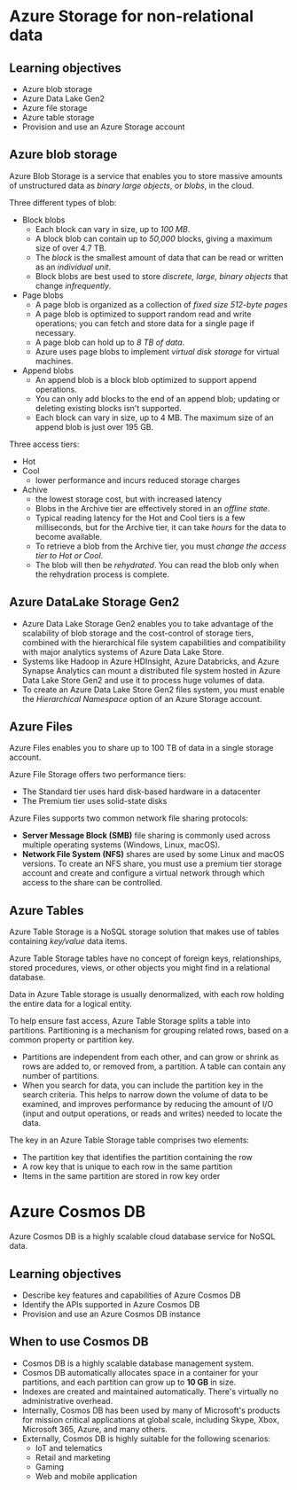 # Azure Storage for non-relational data

## Learning objectives
- Azure blob storage
- Azure Data Lake Gen2
- Azure file storage
- Azure table storage
- Provision and use an Azure Storage account


## Azure blob storage
Azure Blob Storage is a service that enables you to store massive amounts of unstructured data as _binary large objects_, or _blobs_, in the cloud. 

Three different types of blob:
- Block blobs
  - Each block can vary in size, up to _100 MB_.
  - A block blob can contain up to _50,000_ blocks, giving a maximum size of over 4.7 TB.
  - The _block_ is the smallest amount of data that can be read or written as an _individual unit_. 
  - Block blobs are best used to store _discrete, large, binary objects_ that change _infrequently_.
- Page blobs
  - A page blob is organized as a collection of _fixed size 512-byte pages_
  - A page blob is optimized to support random read and write operations; you can fetch and store data for a single page if necessary. 
  - A page blob can hold up to _8 TB of data_. 
  - Azure uses page blobs to implement _virtual disk storage_ for virtual machines.
- Append blobs
  - An append blob is a block blob optimized to support append operations. 
  - You can only add blocks to the end of an append blob; updating or deleting existing blocks isn't supported. 
  - Each block can vary in size, up to 4 MB. The maximum size of an append blob is just over 195 GB.

Three access tiers:
- Hot
- Cool
  - lower performance and incurs reduced storage charges
- Achive
  - the lowest storage cost, but with increased latency
  - Blobs in the Archive tier are effectively stored in an _offline state_. 
  - Typical reading latency for the Hot and Cool tiers is a few milliseconds, but for the Archive tier, it can take _hours_ for the data to become available. 
  - To retrieve a blob from the Archive tier, you must _change the access tier to Hot or Cool_. 
  - The blob will then be _rehydrated_. You can read the blob only when the rehydration process is complete.

## Azure DataLake Storage Gen2
- Azure Data Lake Storage Gen2 enables you to take advantage of the scalability of blob storage and the cost-control of storage tiers, combined with the hierarchical file system capabilities and compatibility with major analytics systems of Azure Data Lake Store.
- Systems like Hadoop in Azure HDInsight, Azure Databricks, and Azure Synapse Analytics can mount a distributed file system hosted in Azure Data Lake Store Gen2 and use it to process huge volumes of data.
- To create an Azure Data Lake Store Gen2 files system, you must enable the _Hierarchical Namespace_ option of an Azure Storage account. 

## Azure Files
Azure Files enables you to share up to 100 TB of data in a single storage account.

Azure File Storage offers two performance tiers:
- The Standard tier uses hard disk-based hardware in a datacenter
- The Premium tier uses solid-state disks

Azure Files supports two common network file sharing protocols:
- **Server Message Block (SMB)** file sharing is commonly used across multiple operating systems (Windows, Linux, macOS).
- **Network File System (NFS)** shares are used by some Linux and macOS versions. To create an NFS share, you must use a premium tier storage account and create and configure a virtual network through which access to the share can be controlled.

## Azure Tables
Azure Table Storage is a NoSQL storage solution that makes use of tables containing _key/value_ data items.

Azure Table Storage tables have no concept of foreign keys, relationships, stored procedures, views, or other objects you might find in a relational database.

Data in Azure Table storage is usually denormalized, with each row holding the entire data for a logical entity.

To help ensure fast access, Azure Table Storage splits a table into partitions. Partitioning is a mechanism for grouping related rows, based on a common property or partition key.
- Partitions are independent from each other, and can grow or shrink as rows are added to, or removed from, a partition. A table can contain any number of partitions.
- When you search for data, you can include the partition key in the search criteria. This helps to narrow down the volume of data to be examined, and improves performance by reducing the amount of I/O (input and output operations, or reads and writes) needed to locate the data.

The key in an Azure Table Storage table comprises two elements: 
- The partition key that identifies the partition containing the row
- A row key that is unique to each row in the same partition
- Items in the same partition are stored in row key order

# Azure Cosmos DB
Azure Cosmos DB is a highly scalable cloud database service for NoSQL data.

## Learning objectives
- Describe key features and capabilities of Azure Cosmos DB
- Identify the APIs supported in Azure Cosmos DB
- Provision and use an Azure Cosmos DB instance

## When to use Cosmos DB
- Cosmos DB is a highly scalable database management system. 
- Cosmos DB automatically allocates space in a container for your partitions, and each partition can grow up to **10 GB** in size. 
- Indexes are created and maintained automatically. There's virtually no administrative overhead.
- Internally, Cosmos DB has been used by many of Microsoft's products for mission critical applications at global scale, including Skype, Xbox, Microsoft 365, Azure, and many others.
- Externally, Cosmos DB is highly suitable for the following scenarios:
  - IoT and telematics
  - Retail and marketing
  - Gaming
  - Web and mobile application










